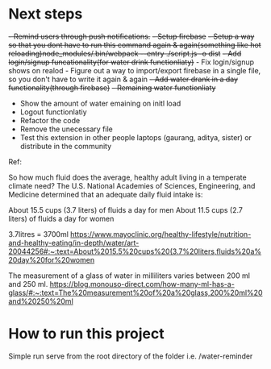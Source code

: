 # Next steps

~~- Remind users through push notifications.~~
~~- Setup firebase~~
~~- Setup a way so that you dont have to run this command again & again(something like hot reloading)node_modules/.bin/webpack --entry ./script.js -o dist~~
~~- Add login/signup funcationality(for water drink functionliaty)~~
    - Fix login/signup shows on realod
    - Figure out a way to import/export firebase in a single file, so you don't have to write it again & again
~~- Add water drank in a day functionality(through firebase)~~
~~- Remaining water functionliaty~~
- Show the amount of water emaining on initl load
- Logout functionlatiy
- Refactor the code
- Remove the unecessary file
- Test this extension in other people laptops (gaurang, aditya, sister) or distribute in the community

Ref:

So how much fluid does the average, healthy adult living in a temperate climate need? The U.S. National Academies of Sciences, Engineering, and Medicine determined that an adequate daily fluid intake is:

About 15.5 cups (3.7 liters) of fluids a day for men
About 11.5 cups (2.7 liters) of fluids a day for women

3.7litres = 3700ml
https://www.mayoclinic.org/healthy-lifestyle/nutrition-and-healthy-eating/in-depth/water/art-20044256#:~:text=About%2015.5%20cups%20(3.7%20liters,fluids%20a%20day%20for%20women



The measurement of a glass of water in milliliters varies between 200 ml and 250 ml.
https://blog.monouso-direct.com/how-many-ml-has-a-glass/#:~:text=The%20measurement%20of%20a%20glass,200%20ml%20and%20250%20ml


# How to run this project

Simple run serve from the root directory of the folder i.e. /water-reminder